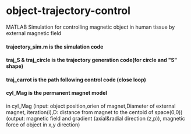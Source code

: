 # object-trajectory-control
MATLAB Simulation for controlling magnetic object in human tissue by external magnetic field
#### trajectory_sim.m is the simulation code
#### traj_S & traj_circle is the trajectory generation code(for circle and "S" shape)
#### traj_carrot is the path following control code (close loop)
#### cyl_Mag is the permanent magnet model 
in cyl_Mag (input: object position,orien of magnet,Diameter of external magnet, iteration(i),D: distance from magnet to the centoid of space(0,0))
           (output: magnetic field and gradient (axial&radial direction (z,p)), magnetic force of object in x,y direction)

